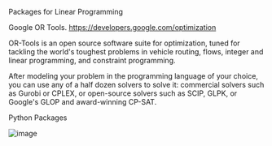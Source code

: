 
Packages for Linear Programming

Google OR Tools.
https://developers.google.com/optimization

OR-Tools is an open source software suite for optimization, tuned for tackling the world's toughest problems in vehicle routing, flows, integer and linear programming, and constraint programming.

After modeling your problem in the programming language of your choice, you can use any of a half dozen solvers to solve it: commercial solvers such as Gurobi or CPLEX, or open-source solvers such as SCIP, GLPK, or Google's GLOP and award-winning CP-SAT.

Python Packages

![image](https://github.com/lalitcrane/QuickML/assets/48549060/c96d2b24-a92b-4c65-a2dc-eec29785510f)


